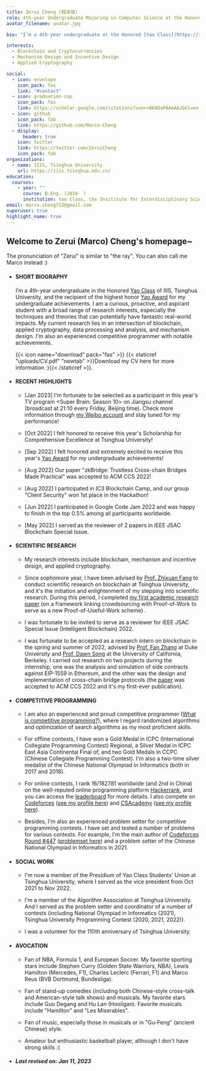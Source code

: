 ```yaml
---
title: Zerui Cheng (程泽瑞)
role: 4th-year Undergraduate Majoring in Computer Science at the Honored [Yao Class](https://iiis.tsinghua.edu.cn/en/yaoclass/) of Tsinghua University, Researcher in Blockchain, Experienced Competitive Programmer
avatar_filename: avatar.jpg

bio: "I’m a 4th-year undergraduate at the Honored [Yao Class](https://iiis.tsinghua.edu.cn/en/yaoclass/) of IIIS, Tsinghua University, and the recipient of the highest honor [Yao Award](https://iiis.tsinghua.edu.cn/en/list-673-1.html) for my undergraduate achievements. I am a curious, proactive, and aspirant student with a broad range of research interests, especially the techniques and theories that can potentially have fantastic real-world impacts. My current research lies in an intersection of blockchain, applied cryptography, data processing and analysis, and mechanism design. I'm also an experienced competitive programmer with notable achievements. "

interests:
  - Blockchain and Cryptocurrencies
  - Mechanism Design and Incentive Design
  - Applied Cryptography

social:
  - icon: envelope
    icon_pack: fas
    link: "#contact"
  - icon: graduation-cap
    icon_pack: fas
    link: https://scholar.google.com/citations?user=BK4DaPAAAAAJ&hl=en
  - icon: github
    icon_pack: fab
    link: https://github.com/Marco-Cheng
  - display:
      header: true
    icon: twitter
    link: https://twitter.com/ZeruiCheng
    icon_pack: fab
organizations:
  - name: IIIS, Tsinghua University
    url: https://iiis.tsinghua.edu.cn/
education:
  courses:
    - year: ""
      course: B.Eng. (2019- )
      institution: Yao Class, the Insititute for Interdisciplinary Sciences (IIIS), Tsinghua University
email: marco.cheng712@gmail.com
superuser: true
highlight_name: true
---
```

## Welcome to Zerui (Marco) Cheng's homepage~

The pronunciation of "Zerui" is similar to "the ray". You can also call me Marco instead :)



* #### **SHORT BIOGRAPHY**

  I’m a 4th-year undergraduate in the Honored [Yao Class](https://iiis.tsinghua.edu.cn/en/yaoclass/) of IIIS, Tsinghua University, and the recipient of the highest honor [Yao Award](https://iiis.tsinghua.edu.cn/en/list-673-1.html) for my undergraduate achievements. I am a curious, proactive, and aspirant student with a broad range of research interests, especially the techniques and theories that can potentially have fantastic real-world impacts. My current research lies in an intersection of blockchain, applied cryptography, data processing and analysis, and mechanism design. I'm also an experienced competitive programmer with notable achievements.

  

   {{< icon name="download" pack="fas" >}}  {{< staticref "uploads/CV.pdf" "newtab" >}}Download my CV here for more information :){{< /staticref >}}.

  

* #### RECENT HIGHLIGHTS

  * [Jan 2023] I‘m fortunate to be selected as a participant in this year's TV program <Super Brain: Season 10> on Jiangsu channel (broadcast at 21:10 every Friday, Beijing time). Check more information through [my Weibo account](https://weibo.com/zeruicheng) and stay tuned for my performance!
  
  * [Oct 2022] I felt honored to receive this year's Scholarship for Comprehensive Excellence at Tsinghua University!
  
  * [Sep 2022] I felt honored and extremely excited to receive this year's [Yao Award](https://iiis.tsinghua.edu.cn/en/list-673-1.html) for my undergraduate achievements!
  
  * [Aug 2022] Our paper "zkBridge: Trustless Cross-chain Bridges Made Practical" was accepted to ACM CCS 2022! 
  
  * [Aug 2022] I participated in IC3 Blockchain Camp, and our group "Client Security" won 1st place in the Hackathon!
  
  * [Jun 2022] I participated in Google Code Jam 2022 and was happy to finish in the top 0.5% among all participants worldwide.
  
  * [May 2022] I served as the reviewer of 2 papers in IEEE JSAC Blockchain Special Issue. 
  
    
  
* #### **SCIENTIFIC RESEARCH**

  * My research interests include blockchain, mechanism and incentive design, and applied cryptography.
  
  * Since sophomore year, I have been advised by [Prof. Zhixuan Fang](https://people.iiis.tsinghua.edu.cn/~fang/) to conduct scientific research on blockchain at Tsinghua University, and it's the initiation and enlightenment of my stepping into scientific research. During this period, I completed [my first academic research paper](https://arxiv.org/pdf/2211.06669.pdf) (on a framework linking crowdsourcing with Proof-of-Work to serve as a new Proof-of-Useful-Work scheme) .
  
  * I was fortunate to be invited to serve as a reviewer for IEEE JSAC Special Issue (Intelligent Blockchain) 2022.
  
  * I was fortunate to be accepted as a research intern on blockchain in the spring and summer of 2022, advised by [Prof. Fan Zhang](https://fanzhang.me) at Duke University and [Prof. Dawn Song](https://people.eecs.berkeley.edu/~dawnsong/) at the University of California, Berkeley. I carried out research on two projects during the internship, one was the analysis and simulation of side contracts against EIP-1559 in Ethereum, and the other was the design and implementation of cross-chain bridge protocols (the [paper](https://dl.acm.org/doi/10.1145/3548606.3560652) was accepted to ACM CCS 2022 and it's my first-ever publication).
  
    
  
* #### **COMPETITIVE PROGRAMMING**

  * I am also an experienced and proud competitive programmer ([What is competitive programming?](https://en.wikipedia.org/wiki/Competitive_programming)), where I regard randomized algorithms and optimization of search algorithms as my most proficient skills. 
  
  * For offline contests, I have won a Gold Medal in ICPC (International Collegiate Programming Contest) Regional, a Silver Medal in ICPC East Asia Continental Final of, and two Gold Medals in CCPC (Chinese Collegiate Programming Contest). I'm also a two-time silver medalist of the Chinese National Olympiad in Informatics (both in 2017 and 2018).
  
  * For online contests, I rank 16/182781 worldwide (and 2nd in China) on the well-reputed online programming platform [Hackerrank](https://www.hackerrank.com/), and you can access the [leaderboard](https://www.hackerrank.com/leaderboard) for more details.  I also compete on [Codeforces](https://codeforces.com/) ([see my profile here](https://codeforces.com/profile/Marco_L_T)) and [CSAcademy](https://csacademy.com/) ([see my profile here](https://csacademy.com/user/Marco_L_T)).
  
  * Besides, I'm also an experienced problem setter for competitive programming contests. I have set and tested a number of problems for various contests. For example, I'm the main author of [Codeforces Round #447](https://codeforces.com/blog/entry/55858) ([problemset here](https://codeforces.com/contest/894)) and a problem setter of the Chinese National Olympiad in Informatics in 2021. 
  
    
  
* #### **SOCIAL WORK**

  * I'm now a member of the Presidium of Yao Class Students' Union at Tsinghua University, where I served as the vice president from Oct 2021 to Nov 2022.
  
  * I'm a member of the Algorithm Association at Tsinghua University. And I served as the problem setter and coordinator of a number of contests (including National Olympiad in Informatics (2021), Tsinghua University Programming Contest (2020, 2021, 2022)).
  
  * I was a volunteer for the 110th anniversary of Tsinghua University.
  
    
  
* #### AVOCATION

  * Fan of NBA, Formula 1, and European Soccer. My favorite sporting stars include Stephen Curry (Golden State Warriors, NBA), Lewis Hamilton (Mercedes, F1), Charles Leclerc (Ferrari, F1) and Marco Reus (BVB Dortmund, Bundesliga). 
  
  * Fan of stand-up comedies (including both Chinese-style cross-talk and American-style talk shows) and musicals. My favorite stars include Guo Degang and Hu Lan (Hooligan). Favorite musicals include "Hamilton" and "Les Miserables".
  
  * Fan of music, especially those in musicals or in "Gu-Feng" (ancient Chinese) style.
  
  * Amateur but enthusiastic basketball player, although I don't have strong skills :(
  
  
  
  
  
* ##### Last revised on: Jan 11, 2023